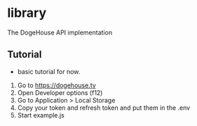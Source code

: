 # library
The DogeHouse API implementation

## Tutorial
- basic tutorial for now.

1. Go to https://dogehouse.tv
2. Open Developer options (f12)
3. Go to Application > Local Storage
4. Copy your token and refresh token and put them in the .env
5. Start example.js
